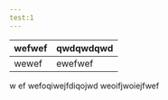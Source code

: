 ```yaml
---
test:1
---
```

| wefwef | qwdqwdqwd |
|--|--|
| wewef |  ewefwef|

w
ef
wefoqiwejfdiqojwd
weoifjwoiejfwef

<!--stackedit_data:
eyJoaXN0b3J5IjpbMTk4MjE0MjE4NywxMjExODc4NTkwLC0xMT
kwMDU5MDA4XX0=
-->